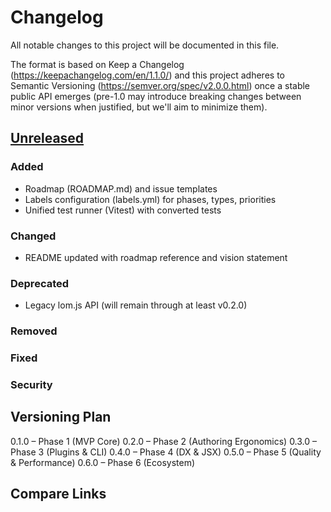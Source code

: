 # Changelog

All notable changes to this project will be documented in this file.

The format is based on Keep a Changelog (https://keepachangelog.com/en/1.1.0/)
and this project adheres to Semantic Versioning (https://semver.org/spec/v2.0.0.html) once a stable public API emerges (pre-1.0 may introduce breaking changes between minor versions when justified, but we'll aim to minimize them).

## [Unreleased]
### Added
- Roadmap (ROADMAP.md) and issue templates
- Labels configuration (labels.yml) for phases, types, priorities
- Unified test runner (Vitest) with converted tests

### Changed
- README updated with roadmap reference and vision statement

### Deprecated
- Legacy lom.js API (will remain through at least v0.2.0)

### Removed
### Fixed
### Security

<!-- Template for future releases:
- Continuous Integration workflow (GitHub Actions) running tests on Node 18/20/22 with caching
### Added
### Changed
### Deprecated
### Removed
-->

## Versioning Plan
0.1.0 – Phase 1 (MVP Core)
0.2.0 – Phase 2 (Authoring Ergonomics)
0.3.0 – Phase 3 (Plugins & CLI)
0.4.0 – Phase 4 (DX & JSX)
0.5.0 – Phase 5 (Quality & Performance)
0.6.0 – Phase 6 (Ecosystem)

## Compare Links
[Unreleased]: https://github.com/NikolasNeofytou/alive_latex/compare/main...HEAD
